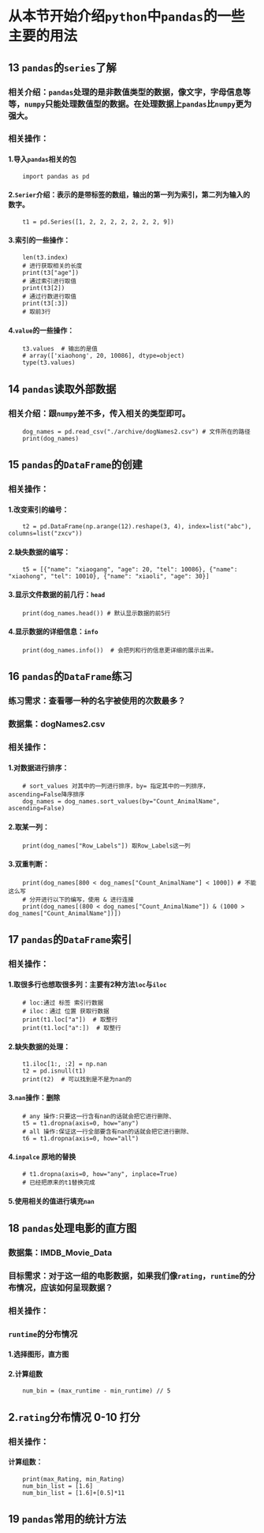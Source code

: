 # 从本节开始介绍`python`中`pandas`的一些主要的用法
## 13 `pandas`的`series`了解
### 相关介绍：`pandas`处理的是非数值类型的数据，像文字，字母信息等等，`numpy`只能处理数值型的数据。在处理数据上`pandas`比`numpy`更为强大。
### 相关操作：
#### 1.导入`pandas`相关的包
        import pandas as pd
#### 2.`Serier`介绍：表示的是带标签的数组，输出的第一列为索引，第二列为输入的数字。
        t1 = pd.Series([1, 2, 2, 2, 2, 2, 2, 2, 9])
#### 3.索引的一些操作：
        len(t3.index)
        # 进行获取相关的长度
        print(t3["age"])
        # 通过索引进行取值
        print(t3[2])
        # 通过行数进行取值
        print(t3[:3])
        # 取前3行
#### 4.`value`的一些操作：
        t3.values  # 输出的是值
        # array(['xiaohong', 20, 10086], dtype=object)
        type(t3.values)
## 14 `pandas`读取外部数据
### 相关介绍：跟`numpy`差不多，传入相关的类型即可。
        dog_names = pd.read_csv("./archive/dogNames2.csv") # 文件所在的路径
        print(dog_names)
## 15 `pandas`的`DataFrame`的创建
### 相关操作：
#### 1.改变索引的编号：
        t2 = pd.DataFrame(np.arange(12).reshape(3, 4), index=list("abc"), columns=list("zxcv"))
#### 2.缺失数据的编写：
        t5 = [{"name": "xiaogang", "age": 20, "tel": 10086}, {"name": "xiaohong", "tel": 10010}, {"name": "xiaoli", "age": 30}]
#### 3.显示文件数据的前几行：`head`
        print(dog_names.head()) # 默认显示数据的前5行
#### 4.显示数据的详细信息：`info`
        print(dog_names.info())  # 会把列和行的信息更详细的展示出来。
## 16 `pandas`的`DataFrame`练习
### 练习需求：查看哪一种的名字被使用的次数最多？
### 数据集：dogNames2.csv
### 相关操作：
#### 1.对数据进行排序：
        # sort_values 对其中的一列进行排序，by= 指定其中的一列排序，ascending=False降序排序
        dog_names = dog_names.sort_values(by="Count_AnimalName", ascending=False)
#### 2.取某一列：
        print(dog_names["Row_Labels"]) 取Row_Labels这一列
#### 3.双重判断：
        print(dog_names[800 < dog_names["Count_AnimalName"] < 1000]) # 不能这么写
        # 分开进行以下的编写，使用 & 进行连接
        print(dog_names[(800 < dog_names["Count_AnimalName"]) & (1000 > dog_names["Count_AnimalName"])])
## 17 `pandas`的`DataFrame`索引
### 相关操作：
#### 1.取很多行也想取很多列：主要有2种方法`loc`与`iloc`
        # loc:通过 标签 索引行数据
        # iloc：通过 位置 获取行数据
        print(t1.loc["a"])  # 取整行
        print(t1.loc["a":])  # 取整行
#### 2.缺失数据的处理：
        t1.iloc[1:, :2] = np.nan
        t2 = pd.isnull(t1)
        print(t2)  # 可以找到是不是为nan的
#### 3.`nan`操作：删除
        # any 操作:只要这一行含有nan的话就会把它进行删除、
        t5 = t1.dropna(axis=0, how="any")
        # all 操作:保证这一行全部要含有nan的话就会把它进行删除、
        t6 = t1.dropna(axis=0, how="all")
#### 4.`inpalce` 原地的替换
        # t1.dropna(axis=0, how="any", inplace=True)
        # 已经把原来的t1替换完成
#### 5.使用相关的值进行填充`nan`
## 18 `pandas`处理电影的直方图
### 数据集：IMDB_Movie_Data
### 目标需求：对于这一组的电影数据，如果我们像`rating`，`runtime`的分布情况，应该如何呈现数据？
### 相关操作：
### `runtime`的分布情况
#### 1.选择图形，直方图
#### 2.计算组数
        num_bin = (max_runtime - min_runtime) // 5
## 2.`rating`分布情况 0-10 打分
### 相关操作：
#### 计算组数：
        print(max_Rating, min_Rating)
        num_bin_list = [1.6]
        num_bin_list = [1.6]+[0.5]*11
## 19 `pandas`常用的统计方法

